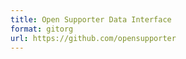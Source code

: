 ```yaml
---
title: Open Supporter Data Interface
format: gitorg
url: https://github.com/opensupporter
---
```

